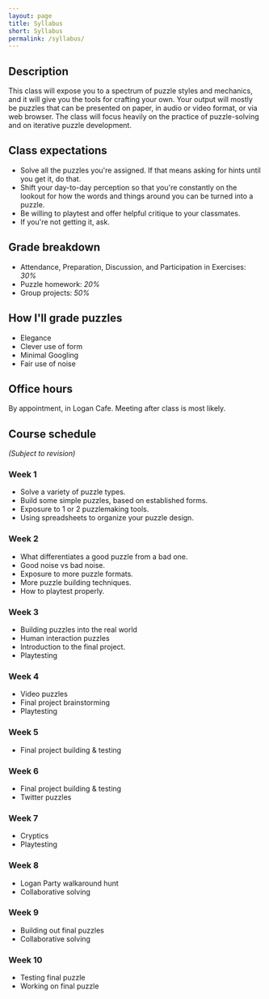 ```yaml
---
layout: page
title: Syllabus
short: Syllabus
permalink: /syllabus/
---
```


## Description

This class will expose you to a spectrum of puzzle styles and mechanics, and it will give you the tools for crafting your own. Your output will mostly be puzzles that can be presented on paper, in audio or video format, or via web browser. The class will focus heavily on the practice of puzzle-solving and on iterative puzzle development.

## Class expectations

* Solve all the puzzles you're assigned. If that means asking for hints until you get it, do that.
* Shift your day-to-day perception so that you're constantly on the lookout for how the words and things around you can be turned into a puzzle.
* Be willing to playtest and offer helpful critique to your classmates.
* If you're not getting it, ask.

## Grade breakdown

* Attendance, Preparation, Discussion, and Participation in Exercises: *30%*
* Puzzle homework: *20%*
* Group projects: *50%*

## How I'll grade puzzles

* Elegance
* Clever use of form
* Minimal Googling
* Fair use of noise

## Office hours

By appointment, in Logan Cafe.
Meeting after class is most likely.

## Course schedule

_(Subject to revision)_

### Week 1

* Solve a variety of puzzle types.
* Build some simple puzzles, based on established forms.
* Exposure to 1 or 2 puzzlemaking tools.
* Using spreadsheets to organize your puzzle design.

### Week 2

* What differentiates a good puzzle from a bad one.
* Good noise vs bad noise.
* Exposure to more puzzle formats.
* More puzzle building techniques.
* How to playtest properly.

### Week 3

* Building puzzles into the real world
* Human interaction puzzles
* Introduction to the final project.
* Playtesting

### Week 4

* Video puzzles
* Final project brainstorming
* Playtesting

### Week 5

* Final project building & testing

### Week 6

* Final project building & testing
* Twitter puzzles

### Week 7

* Cryptics
* Playtesting

### Week 8

* Logan Party walkaround hunt
* Collaborative solving

### Week 9

* Building out final puzzles
* Collaborative solving

### Week 10

* Testing final puzzle
* Working on final puzzle
